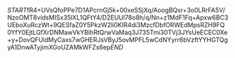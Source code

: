 $START$fR4+UVsQfoPPe7D1APcrnGj5k+00xeSSjXq/AoogBQsr+3o0LRrFA5V/NzoOMT8vidsMISx35lXL1QFtY4/D2EUUl78o8h/q/Nn+z1MdF1Fq+Apxw6BC3UEboXuRczWt+9QESfaZ0Y5PkzW2li0KIR4di3MzcfDbfORWEdMpsRZH9FQ0YfY0EjtLGfXrDNMawVkYBlhRtQrwVaMaq3J735Tmi30TVj3JYsUeECEC0Xe+y+DovQFUidMyCaxs7wGHERJsVByJ5ovMPFL5wCdNYyrr6bVzftYYHGTQgyA1DnwATyjimXGoUZAMkWFZs6ep$END$